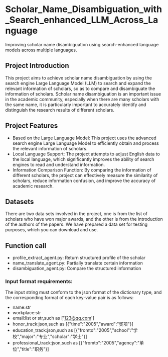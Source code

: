 # Scholar_Name_Disambiguation_with_Search_enhanced_LLM_Across_Language
Improving scholar name disambiguation using search-enhanced language models across multiple languages.
## Project Introduction
This project aims to achieve scholar name disambiguation by using the search engine Large Language Model (LLM) to search and expand the relevant information of scholars, so as to compare and disambiguate the information of scholars. Scholar name disambiguation is an important issue in the academic community, especially when there are many scholars with the same name, it is particularly important to accurately identify and distinguish the research results of different scholars.
## Project Features
- Based on the Large Language Model: This project uses the advanced search engine Large Language Model to efficiently obtain and process the relevant information of scholars.
- Local Language Support: The project attempts to adjust English data to the local language, which significantly improves the ability of search engines to read and understand information.
- Information Comparison Function: By comparing the information of different scholars, the project can effectively measure the similarity of scholars, reduce information confusion, and improve the accuracy of academic research.
## Datasets
There are two data sets involved in the project, one is from the list of scholars who have won major awards, and the other is from the introduction of the authors of the papers. We have prepared a data set for testing purposes, which you can download and use.
## Function call
- profile_extract_agent.py: Return structured profile of the scholar
- name_translate_agent.py: Partially translate certain information
- disambiguation_agent.py: Compare the structured information
### Input format requirements:
The input string must conform to the json format of the dictionary type, and the corresponding format of each key-value pair is as follows:
- name:str
- workplace:str
- email:list or str,such as ['123@qq.com']
- honor_track:json,such as [{"time":"2005","award":"奖项"}]
- education_track:json,such as [{"fromto":"2005","school":"学校","major":"专业","scholar":"学士"}]
- professional_track:json,such as [{"fromto":"2005","agency":"单位","title":"职务"}]
